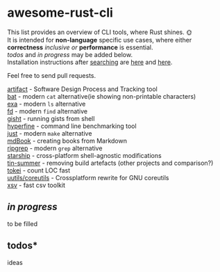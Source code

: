 # awesome-rust-cli
 This list provides an overview of CLI tools, where Rust shines. &#127774;  
 It is intended for __non-language__ specific use cases, where either **correctness** *inclusive or* **performance** is essential.  
 *todos* and *in progress* may be added below.  
 Installation instructions after [searching](https://doc.rust-lang.org/cargo/commands/cargo-search.html) are [here](https://doc.rust-lang.org/cargo/getting-started/installation.html) and [here](https://doc.rust-lang.org/cargo/commands/cargo-install.html).
 
 Feel free to send pull requests.

[artifact](https://github.com/vitiral/artifact) - Software Design Process and Tracking tool  
[bat](https://github.com/sharkdp/bat) - modern `cat` alternative(ie showing non-printable characters)  
[exa](https://github.com/ogham/exa) - modern `ls` alternative  
[fd](https://github.com/sharkdp/fd) - modern `find` alternative  
[gisht](https://github.com/Xion/gisht) - running gists from shell  
[hyperfine](https://github.com/sharkdp/hyperfine) - command line benchmarking tool  
[just](https://github.com/casey/just) - modern `make` alternative  
[mdBook](https://github.com/rust-lang-nursery/mdBook) - creating books from Markdown  
[ripgrep](https://github.com/BurntSushi/ripgrep) - modern `grep` alternative  
[starship](https://github.com/starship/starship) - cross-platform shell-agnostic modifications  
[tin-summer](https://github.com/vmchale/tin-summer) - removing build artefacts (other projects and comparison?)  
[tokei](https://github.com/XAMPPRocky/tokei) - count LOC fast  
[uutils/coreutils](https://github.com/uutils/coreutils) - Crossplatform rewrite for GNU coreutils  
[xsv](https://github.com/BurntSushi/xsv) - fast csv toolkit  

## *in progress* ##
to be filled

## todos* ##
ideas
